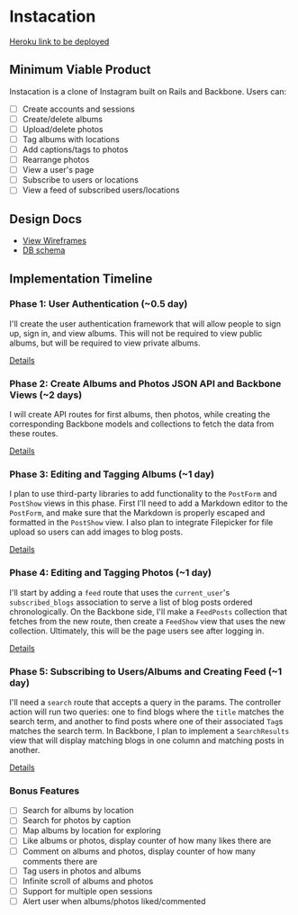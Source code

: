 # Instacation

[Heroku link to be deployed][heroku]

[heroku]: http://www.cssherry.com/

## Minimum Viable Product
Instacation is a clone of Instagram built on Rails and Backbone. Users can:

- [ ] Create accounts and sessions
- [ ] Create/delete albums
- [ ] Upload/delete photos
- [ ] Tag albums with locations
- [ ] Add captions/tags to photos
- [ ] Rearrange photos
- [ ] View a user's page
- [ ] Subscribe to users or locations
- [ ] View a feed of subscribed users/locations

## Design Docs
* [View Wireframes][views]
* [DB schema][schema]

[views]: ./docs/views.md
[schema]: ./docs/schema.md

## Implementation Timeline

### Phase 1: User Authentication (~0.5 day)
I'll create the user authentication framework that will allow people to sign up, sign in, and view albums. This will not be required to view public albums, but will be required to view private albums.

[Details][phase-one]

### Phase 2: Create Albums and Photos JSON API and Backbone Views (~2 days)
I will create API routes for first albums, then photos, while creating the corresponding Backbone models and collections to fetch the data from these routes.

[Details][phase-two]

### Phase 3: Editing and Tagging Albums (~1 day)
I plan to use third-party libraries to add functionality to the `PostForm` and
`PostShow` views in this phase. First I'll need to add a Markdown editor to the
`PostForm`, and make sure that the Markdown is properly escaped and formatted in
the `PostShow` view. I also plan to integrate Filepicker for file upload so
users can add images to blog posts.

[Details][phase-three]

### Phase 4: Editing and Tagging Photos (~1 day)
I'll start by adding a `feed` route that uses the `current_user`'s
`subscribed_blogs` association to serve a list of blog posts ordered
chronologically. On the Backbone side, I'll make a `FeedPosts` collection that
fetches from the new route, then create a `FeedShow` view that uses the new
collection. Ultimately, this will be the page users see after logging in.

[Details][phase-four]

### Phase 5: Subscribing to Users/Albums and Creating Feed (~1 day)
I'll need a `search` route that accepts a query in the params. The controller
action will run two queries: one to find blogs where the `title` matches
the search term, and another to find posts where one of their associated `Tag`s
matches the search term. In Backbone, I plan to implement a `SearchResults` view
that will display matching blogs in one column and matching posts in another.

[Details][phase-five]

### Bonus Features
- [ ] Search for albums by location
- [ ] Search for photos by caption
- [ ] Map albums by location for exploring
- [ ] Like albums or photos, display counter of how many likes there are
- [ ] Comment on albums and photos, display counter of how many comments there are
- [ ] Tag users in photos and albums
- [ ] Infinite scroll of albums and photos
- [ ] Support for multiple open sessions
- [ ] Alert user when albums/photos liked/commented

[phase-one]: ./docs/phases/phase1.md
[phase-two]: ./docs/phases/phase2.md
[phase-three]: ./docs/phases/phase3.md
[phase-four]: ./docs/phases/phase4.md
[phase-five]: ./docs/phases/phase5.md
